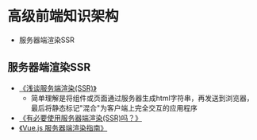 # 高级前端知识架构
* 服务器端渲染SSR

## 服务器端渲染SSR
* [《浅谈服务端渲染(SSR)》](https://www.jianshu.com/p/10b6074d772c)
    * 简单理解是将组件或页面通过服务器生成html字符串，再发送到浏览器，最后将静态标记"混合"为客户端上完全交互的应用程序
* [《有必要使用服务器端渲染(SSR)吗？》](https://www.zhihu.com/question/308792091?sort=created)
* [《Vue.js 服务器端渲染指南》](https://ssr.vuejs.org/zh/)
